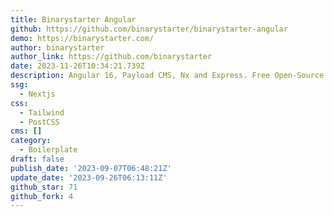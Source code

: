 ```yaml
---
title: Binarystarter Angular
github: https://github.com/binarystarter/binarystarter-angular
demo: https://binarystarter.com/
author: binarystarter
author_link: https://github.com/binarystarter
date: 2023-11-26T10:34:21.739Z
description: Angular 16, Payload CMS, Nx and Express. Free Open-Source Web App Boilerplate.
ssg:
  - Nextjs
css:
  - Tailwind
  - PostCSS
cms: []
category:
  - Boilerplate
draft: false
publish_date: '2023-09-07T06:48:21Z'
update_date: '2023-09-26T06:13:11Z'
github_star: 71
github_fork: 4
---
```

